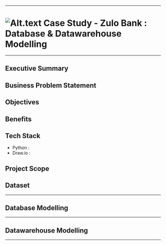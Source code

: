 
---
# ![Alt.text](./assets/banklogo.png) **Case Study -  Zulo Bank : Database & Datawarehouse  Modelling**
---
## **Executive Summary**


## **Business Problem Statement**


## **Objectives**


## **Benefits**


## **Tech Stack**
- Python : 
- Draw.io :

## **Project Scope**


## **Dataset**

---

## **Database Modelling**


---

## **Datawarehouse Modelling**


---
